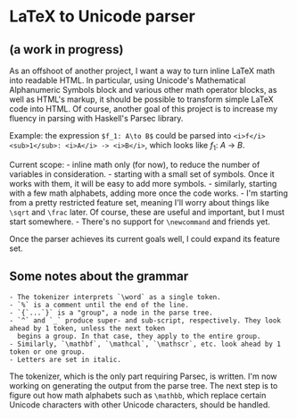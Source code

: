 # LaTeX to Unicode parser
## (a work in progress)

As an offshoot of another project, I want a way to turn inline LaTeX math into readable HTML. In particular, using
Unicode's Mathematical Alphanumeric Symbols block and various other math operator blocks, as well as HTML's markup,
it should be possible to transform simple LaTeX code into HTML. Of course, another goal of this project is to
increase my fluency in parsing with Haskell's Parsec library.

Example: the expression `$f_1: A\to B$` could be parsed into `<i>f</i><sub>1</sub>: <i>A</i> ->
<i>B</i>`, which looks like <i>f</i><sub>1</sub>: <i>A</i> -> <i>B</i>.

Current scope:
	- inline math only (for now), to reduce the number of variables in consideration.
	- starting with a small set of symbols. Once it works with them, it will be easy to add more symbols.
	- similarly, starting with a few math alphabets, adding more once the code works.
	- I'm starting from a pretty restricted feature set, meaning I'll worry about things like `\sqrt` and `\frac`
	  later. Of course, these are useful and important, but I must start somewhere.
	- There's no support for `\newcommand` and friends yet.

Once the parser achieves its current goals well, I could expand its feature set.

## Some notes about the grammar

	- The tokenizer interprets `\word` as a single token.
	- `%` is a comment until the end of the line.
	- `{`...`}` is a "group", a node in the parse tree.
	- `^` and `_` produce super- and sub-script, respectively. They look ahead by 1 token, unless the next token
	  begins a group. In that case, they apply to the entire group.
	- Similarly, `\mathbf`, `\mathcal`, `\mathscr`, etc. look ahead by 1 token or one group.
	- Letters are set in italic.

The tokenizer, which is the only part requiring Parsec, is written. I'm now working on generating the output from
the parse tree. The next step is to figure out how math alphabets such as `\mathbb`, which replace certain Unicode
characters with other Unicode characters, should be handled.
